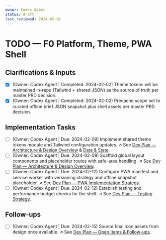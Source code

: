 ```yaml
---
owner: Codex Agent
status: draft
last_reviewed: 2024-02-02
---
```


# TODO — F0 Platform, Theme, PWA Shell

## Clarifications & Inputs
- [x] (Owner: Codex Agent | Completed: 2024-02-02) Theme tokens will be maintained in-repo (Tailwind + shared JSON) as the source of truth per master PRD decision.
- [x] (Owner: Codex Agent | Completed: 2024-02-02) Precache scope set to curated offline brief JSON snapshot plus shell assets per master PRD decision.

## Implementation Tasks
- [ ] (Owner: Codex Agent | Due: 2024-02-09) Implement shared theme tokens module and Tailwind configuration updates. ↗️ See [Dev Plan — Architecture & Design Overview](devplan_F0.md#architecture--design-overview) & [Data & State](devplan_F0.md#data--state).
- [ ] (Owner: Codex Agent | Due: 2024-02-09) Scaffold global layout components and placeholder routes with safe-area handling. ↗️ See [Dev Plan — Architecture & Design Overview](devplan_F0.md#architecture--design-overview).
- [ ] (Owner: Codex Agent | Due: 2024-02-12) Configure PWA manifest and service worker with versioning strategy and offline snapshot placeholder. ↗️ See [Dev Plan — PWA Implementation Strategy](devplan_F0.md#pwa-implementation-strategy).
- [ ] (Owner: Codex Agent | Due: 2024-02-12) Establish testing and performance budget checks for the shell. ↗️ See [Dev Plan — Testing Strategy](devplan_F0.md#testing-strategy).

## Follow-ups
- [ ] (Owner: Codex Agent | Due: 2024-02-15) Source final icon assets from design once available. ↗️ See [Dev Plan — Open Items & Follow-ups](devplan_F0.md#open-items--follow-ups).


